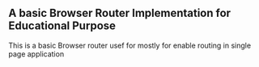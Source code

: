 ## A basic Browser Router Implementation for Educational Purpose 


This is a basic Browser router usef for mostly for enable routing in single page application 





